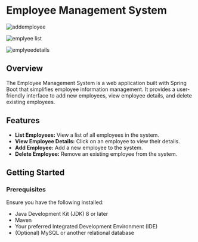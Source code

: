 # Employee Management System
![addemployee](https://github.com/ranjeetd8384/finalassessmentproject/assets/142582721/9481c96e-e85e-4fa7-ae60-8ca2c2f9ecd6)

![emplyee list](https://github.com/ranjeetd8384/finalassessmentproject/assets/142582721/3f9551f0-6740-44b7-bf72-7923c6c3151c)

![emplyeedetails](https://github.com/ranjeetd8384/finalassessmentproject/assets/142582721/2df37f04-46e7-4ac1-9030-e07d9077e487)


## Overview

The Employee Management System is a web application built with Spring Boot that simplifies employee information management. It provides a user-friendly interface to add new employees, view employee details, and delete existing employees.

## Features

- **List Employees:** View a list of all employees in the system.
- **View Employee Details:** Click on an employee to view their details.
- **Add Employee:** Add a new employee to the system.
- **Delete Employee:** Remove an existing employee from the system.

## Getting Started

### Prerequisites

Ensure you have the following installed:

- Java Development Kit (JDK) 8 or later
- Maven
- Your preferred Integrated Development Environment (IDE)
- (Optional) MySQL or another relational database
